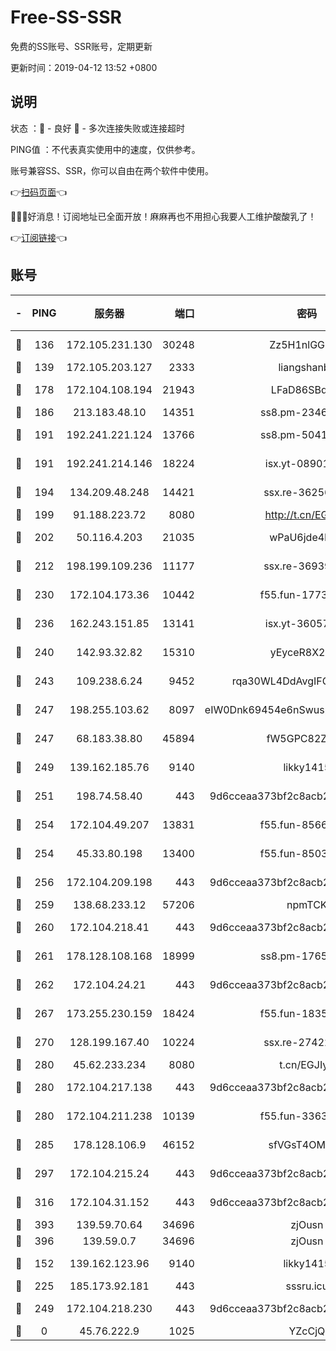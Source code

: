 # Free-SS-SSR

免费的SS账号、SSR账号，定期更新

更新时间：2019-04-12 13:52 +0800

## 说明

状态     ：🙂 - 良好 🙁 - 多次连接失败或连接超时

PING值   ：不代表真实使用中的速度，仅供参考。

账号兼容SS、SSR，你可以自由在两个软件中使用。

👉[扫码页面](https://liesauer.github.io/Free-SS-SSR/)👈

🎉🎉🎉好消息！订阅地址已全面开放！麻麻再也不用担心我要人工维护酸酸乳了！

👉[订阅链接](https://www.liesauer.net/yogurt/subscribe?ACCESS_TOKEN=DAYxR3mMaZAsaqUb)👈

## 账号

|-|PING|服务器|端口|密码|加密方式|区域|
|:----:|:----:|:-----:|-----:|:----:|:----:|:----:|
|🙂|136|172.105.231.130|30248|Zz5H1nlGGKHx|aes-256-cfb|JP|
|🙂|139|172.105.203.127|2333|liangshanbo|chacha20|JP|
|🙂|178|172.104.108.194|21943|LFaD86SBq2lY|aes-256-cfb|JP|
|🙂|186|213.183.48.10|14351|ss8.pm-23466973|rc4-md5|RU|
|🙂|191|192.241.221.124|13766|ss8.pm-50410062|aes-256-cfb|US|
|🙂|191|192.241.214.146|18224|isx.yt-08901257|aes-256-cfb|US|
|🙂|194|134.209.48.248|14421|ssx.re-36256299|aes-256-cfb|US|
|🙂|199|91.188.223.72|8080|http://t.cn/EGJIyrl|rc4-md5|RU|
|🙂|202|50.116.4.203|21035|wPaU6jde4NZT|aes-256-cfb|US|
|🙂|212|198.199.109.236|11177|ssx.re-36939019|aes-256-cfb|US|
|🙂|230|172.104.173.36|10442|f55.fun-17732582|aes-256-cfb|SG|
|🙂|236|162.243.151.85|13141|isx.yt-36057592|aes-256-cfb|US|
|🙂|240|142.93.32.82|15310|yEyceR8X2EVd|aes-256-cfb|GB|
|🙂|243|109.238.6.24|9452|rqa30WL4DdAvgIFG6Fs3znzTa|aes-256-cfb|FR|
|🙂|247|198.255.103.62|8097|eIW0Dnk69454e6nSwuspv9DmS201tQ0D|aes-256-cfb|US|
|🙂|247|68.183.38.80|45894|fW5GPC82Z97G|aes-256-cfb|GB|
|🙂|249|139.162.185.76|9140|likky1415|aes-256-cfb|DE|
|🙂|251|198.74.58.40|443|9d6cceaa373bf2c8acb22e60b6a58be6|aes-256-cfb|US|
|🙂|254|172.104.49.207|13831|f55.fun-85669624|aes-256-cfb|SG|
|🙂|254|45.33.80.198|13400|f55.fun-85035043|aes-256-cfb|US|
|🙂|256|172.104.209.198|443|9d6cceaa373bf2c8acb22e60b6a58be6|aes-256-cfb|US|
|🙂|259|138.68.233.12|57206|npmTCK|rc4-md5|US|
|🙂|260|172.104.218.41|443|9d6cceaa373bf2c8acb22e60b6a58be6|aes-256-cfb|US|
|🙂|261|178.128.108.168|18999|ss8.pm-17655626|aes-256-cfb|SG|
|🙂|262|172.104.24.21|443|9d6cceaa373bf2c8acb22e60b6a58be6|aes-256-cfb|US|
|🙂|267|173.255.230.159|18424|f55.fun-18352989|aes-256-cfb|US|
|🙂|270|128.199.167.40|10224|ssx.re-27422632|aes-256-cfb|SG|
|🙂|280|45.62.233.234|8080|t.cn/EGJIyrl|rc4-md5|CA|
|🙂|280|172.104.217.138|443|9d6cceaa373bf2c8acb22e60b6a58be6|aes-256-cfb|US|
|🙂|280|172.104.211.238|10139|f55.fun-33630162|aes-256-cfb|US|
|🙂|285|178.128.106.9|46152|sfVGsT4OMxHC|aes-256-cfb|SG|
|🙂|297|172.104.215.24|443|9d6cceaa373bf2c8acb22e60b6a58be6|aes-256-cfb|US|
|🙂|316|172.104.31.152|443|9d6cceaa373bf2c8acb22e60b6a58be6|aes-256-cfb|US|
|🙂|393|139.59.70.64|34696|zjOusn|chacha20|IN|
|🙂|396|139.59.0.7|34696|zjOusn|chacha20|IN|
|🙂|152|139.162.123.96|9140|likky1415|aes-256-cfb|JP|
|🙂|225|185.173.92.181|443|sssru.icu|rc4-md5|RU|
|🙂|249|172.104.218.230|443|9d6cceaa373bf2c8acb22e60b6a58be6|aes-256-cfb|US|
|🙁|0|45.76.222.9|1025|YZcCjQ|rc4-md5|JP|
